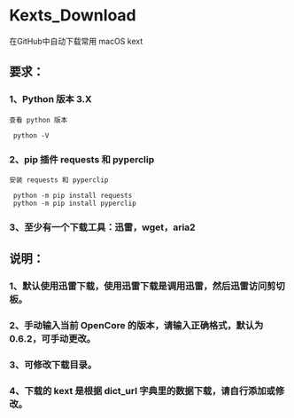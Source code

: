 # Kexts_Download
 在GitHub中自动下载常用 macOS kext

## 要求：
### 1、Python 版本 3.X
    查看 python 版本
```
 python -V
```
### 2、pip 插件 requests 和 pyperclip
    安装 requests 和 pyperclip
```
 python -m pip install requests
 python -m pip install pyperclip
```
### 3、至少有一个下载工具：迅雷，wget，aria2
## 说明：
### 1、默认使用迅雷下载，使用迅雷下载是调用迅雷，然后迅雷访问剪切板。
### 2、手动输入当前 OpenCore 的版本，请输入正确格式，默认为 0.6.2，可手动更改。
### 3、可修改下载目录。
### 4、下载的 kext 是根据 dict_url 字典里的数据下载，请自行添加或修改。
